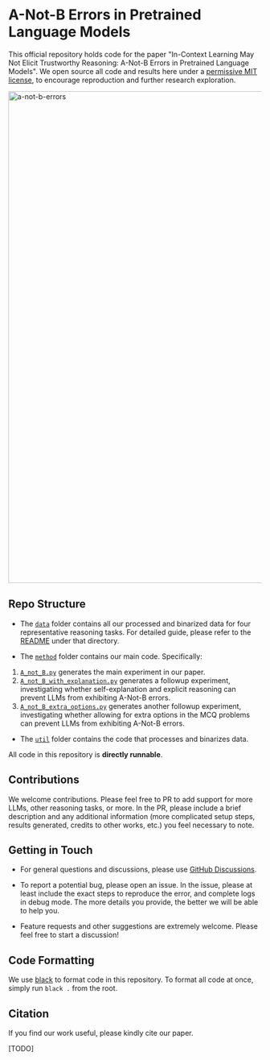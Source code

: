 # A-Not-B Errors in Pretrained Language Models

This official repository holds code for the paper "In-Context Learning May Not Elicit Trustworthy Reasoning: A-Not-B Errors in Pretrained Language Models". We open source all code and results here under a [permissive MIT license](LICENSE), to encourage reproduction and further research exploration.

<img width="977" alt="a-not-b-errors" src="https://github.com/Peiyang-Song/LLM-A-Not-B-Errors/assets/114432581/f6d8844a-da32-40f1-ad5a-bbe5e14bcfee">

## Repo Structure

* The [`data`](data) folder contains all our processed and binarized data for four representative reasoning tasks. For detailed guide, please refer to the [README](data/README.md) under that directory.

* The [`method`](method) folder contains our main code. Specifically:

1) [`A_not_B.py`](method/A_not_B.py) generates the main experiment in our paper.
2) [`A_not_B_with_explanation.py`](method/A_not_B_with_explanation.py) generates a followup experiment, investigating whether self-explanation and explicit reasoning can prevent LLMs from exhibiting A-Not-B errors.
3) [`A_not_B_extra_options.py`](method/A_not_B_extra_options.py) generates another followup experiment, investigating whether allowing for extra options in the MCQ problems can prevent LLMs from exhibiting A-Not-B errors.

* The [`util`](util) folder contains the code that processes and binarizes data.

All code in this repository is **directly runnable**.

## Contributions

We welcome contributions. Please feel free to PR to add support for more LLMs, other reasoning tasks, or more. In the PR, please include a brief description and any additional information (more complicated setup steps, results generated, credits to other works, etc.) you feel necessary to note.

## Getting in Touch

* For general questions and discussions, please use [GitHub Discussions](https://github.com/lean-dojo/LeanCopilot/discussions). 

* To report a potential bug, please open an issue. In the issue, please at least include the exact steps to reproduce the error, and complete logs in debug mode. The more details you provide, the better we will be able to help you.

* Feature requests and other suggestions are extremely welcome. Please feel free to start a discussion!

## Code Formatting

We use [black](https://github.com/psf/black) to format code in this repository. To format all code at once, simply run `black .` from the root.

## Citation

If you find our work useful, please kindly cite our paper.

[TODO]
